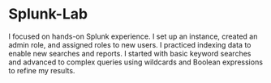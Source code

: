 # Splunk-Lab
I focused on hands-on Splunk experience. I set up an instance, created an admin role, and assigned roles to new users. I practiced indexing data to enable new searches and reports. I started with basic keyword searches and advanced to complex queries using wildcards and Boolean expressions to refine my results.
